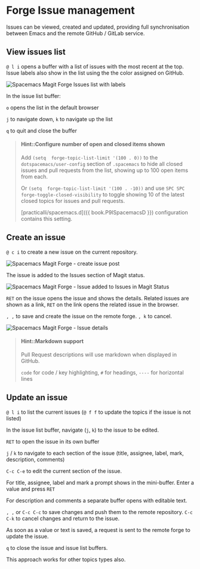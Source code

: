# Forge Issue management

Issues can be viewed, created and updated, providing full synchronisation between Emacs and the remote GitHub / GitLab service.

## View issues list
`@ l i` opens a buffer with a list of issues with the most recent at the top.  Issue labels also show in the list using the the color assigned on GitHub.

![Spacemacs Magit Forge Issues list with labels](/images/spacemacs-magit-forge-issues-status.png)

In the issue list buffer:

`o` opens the list in the default browser

`j` to navigate down, `k` to navigate up the list

`q` to quit and close the buffer

> #### Hint::Configure number of open and closed items shown
> Add  `(setq  forge-topic-list-limit '(100 . 0))` to the `dotspacemacs/user-config` section of `.spacemacs` to hide all closed issues and pull requests from the list, showing up to 100 open items from each.
>
> Or `(setq  forge-topic-list-limit '(100 . -10))` and use `SPC SPC forge-toggle-closed-visibility` to toggle showing 10 of the latest closed topics for issues and pull requests.
>
> [practicalli/spacemacs.d]({{ book.P9ISpacemacsD }}) configuration contains this setting.


## Create an issue
`@ c i` to create a new issue on the current repository.

![Spacemacs Magit Forge - create issue post](/images/spacemacs-magit-forge-create-issue-post.png)

The issue is added to the Issues section of Magit status.

![Spacemacs Magit Forge - Issue added to Issues in Magit Status](/images/spacemacs-magit-forge-issues-status-list.png)

`RET` on the issue opens the issue and shows the details.  Related issues are shown as a link, `RET` on the link opens the related issue in the browser.

`, ,` to save and create the issue on the remote forge.  `, k` to cancel.

![Spacemacs Magit Forge - Issue details](/images/spacemacs-magit-forge-issue-details.png)

> #### Hint::Markdown support
> Pull Request descriptions will use markdown when displayed in GitHub.
>
> ``code`` for code / key highlighting, `#` for headings, `----` for horizontal lines


## Update an issue

`@ l i` to list the current issues (`@ f f` to update the topics if the issue is not listed)

In the issue list buffer, navigate (`j`, `k`) to the issue to be edited.

`RET` to open the issue in its own buffer

`j` / `k` to navigate to each section of the issue (title, assignee, label, mark, description, comments)

`C-c C-e` to edit the current section of the issue.

For title, assignee, label and mark a prompt shows in the mini-buffer.  Enter a value and press `RET`

For description and comments a separate buffer opens with editable text.

`, ,` or `C-c C-c` to save changes and push them to the remote repository. `C-c C-k` to cancel changes and return to the issue.

As soon as a value or text is saved, a request is sent to the remote forge to update the issue.

`q` to close the issue and issue list buffers.

This approach works for other topics types also.
